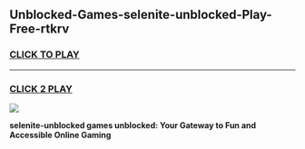 
## Unblocked-Games-selenite-unblocked-Play-Free-rtkrv
<h3>
<a href="https://premium76.site?title=selenite-unblocked&ref=19M">CLICK TO PLAY</a></h3>
<hr>

<h3>
<a href="https://premium76.site?title=selenite-unblocked&ref=19M">CLICK 2 PLAY</a>
  
</h3>

<a href="https://premium76.site?title=selenite-unblocked&ref=19M"><img src="https://clearcache.store/games.png"></a>


**selenite-unblocked games unblocked: Your Gateway to Fun and Accessible Online Gaming**
